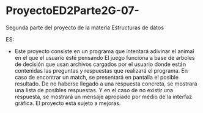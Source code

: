 # ProyectoED2Parte2G-07-
Segunda parte del proyecto de la materia Estructuras de datos

ES:
- Este proyecto consiste en un programa que intentará adivinar el animal en el que el usuario esté pensando
El juego funciona a base de arboles de decisión que usan archivos cargados por el usuario donde están contenidas las preguntas y respuestas
que realizará el programa.
En caso de encontrar un match, se presentará en pantalla el posible resultado.
De no haberse llegado a una respuesta concreta, se mostrará una lista de posibles respuestas.
Y en el caso de no existir una respuesta, se mostrará un mensaje apropiado por medio de la interfaz gráfica.
El proyecto está sujeto a mejoras. 
